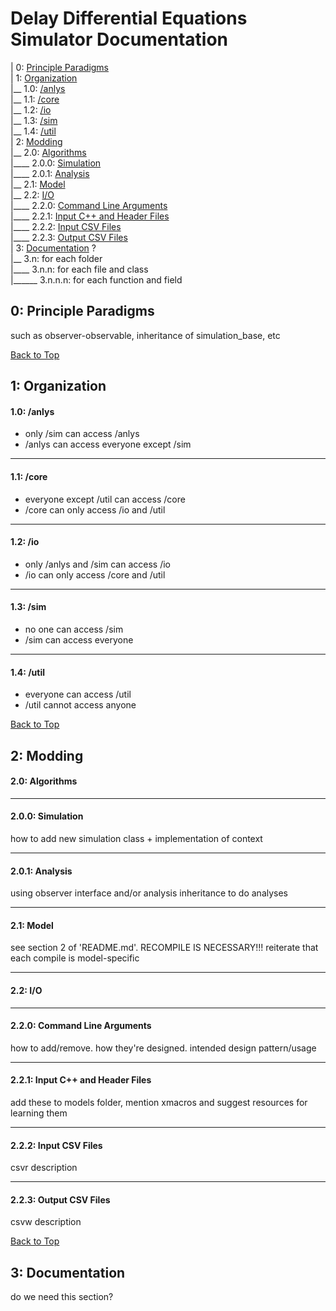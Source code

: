# Delay Differential Equations Simulator Documentation

| 0: [Principle Paradigms](#0-principle-paradigms)  
| 1: [Organization](#1-organization)  
|__ 1.0: [/anlys](#10-anlys)  
|__ 1.1: [/core](#11-model)  
|__ 1.2: [/io](#12-io)  
|__ 1.3: [/sim](#13-sim)  
|__ 1.4: [/util](#14-util)  
| 2: [Modding](#2-modding)  
|__ 2.0: [Algorithms](#20-algorithms)  
|____ 2.0.0: [Simulation](#200-simulation)  
|____ 2.0.1: [Analysis](#201-analysis)  
|__ 2.1: [Model](#21-model)  
|__ 2.2: [I/O](#22-io)  
|____ 2.2.0: [Command Line Arguments](#220-command-line-arguments)  
|____ 2.2.1: [Input C++ and Header Files](#221-input-c-and-header-files)  
|____ 2.2.2: [Input CSV Files](#222-input-csv-files)  
|____ 2.2.3: [Output CSV Files](#223-output-csv-files)  
| 3: [Documentation](#3-documentation) ?  
|__ 3.n: for each folder  
|____ 3.n.n: for each file and class  
|______ 3.n.n.n: for each function and field  

## 0: Principle Paradigms

such as observer-observable, inheritance of simulation_base, etc

[Back to Top](#delay-differential-equations-simulator-documentation)

## 1: Organization

#### 1.0: /anlys

* only /sim can access /anlys
* /anlys can access everyone except /sim

***
#### 1.1: /core

* everyone except /util can access /core
* /core can only access /io and /util

***
#### 1.2: /io

* only /anlys and /sim can access /io
* /io can only access /core and /util

***
#### 1.3: /sim

* no one can access /sim
* /sim can access everyone

***
#### 1.4: /util

* everyone can access /util
* /util cannot access anyone

[Back to Top](#delay-differential-equations-simulator-documentation)

## 2: Modding

#### 2.0: Algorithms

***
#### 2.0.0: Simulation

how to add new simulation class + implementation of context

***
#### 2.0.1: Analysis

using observer interface and/or analysis inheritance to do analyses

***
#### 2.1: Model

see section 2 of 'README.md'. RECOMPILE IS NECESSARY!!! reiterate that each compile is model-specific

***
#### 2.2: I/O

***
#### 2.2.0: Command Line Arguments

how to add/remove. how they're designed. intended design pattern/usage

***
#### 2.2.1: Input C++ and Header Files

add these to models folder, mention xmacros and suggest resources for learning them

***
#### 2.2.2: Input CSV Files

csvr description

***
#### 2.2.3: Output CSV Files

csvw description

[Back to Top](#delay-differential-equations-simulator-documentation)

## 3: Documentation

do we need this section?

